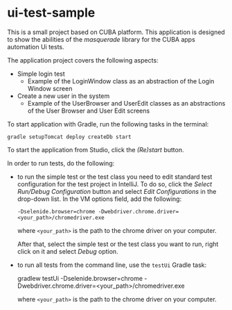 # ui-test-sample

This is a small project based on CUBA platform. This application is designed to show the abilities of the _masquerade_ library for the CUBA apps automation Ui tests.

The application project covers the following aspects:

- Simple login test
   - Example of the LoginWindow class as an abstraction of the Login Window screen
- Create a new user in the system
   - Example of the UserBrowser and UserEdit classes as an abstractions of the User Browser and User Edit screens

To start application with Gradle, run the following tasks in the terminal:

    gradle setupTomcat deploy createDb start

To start the application from Studio, click the *(Re)start* button.

In order to run tests, do the following:

- to run the simple test or the test class you need to edit standard
  test configuration for the test project in IntelliJ. To do so, click the
  *Select Run/Debug Configuration* button and select *Edit Configurations*  in the
  drop-down list. In the VM options field, add the following:

      -Dselenide.browser=chrome -Dwebdriver.chrome.driver=<your_path>/chromedriver.exe

  where `<your_path>` is the path to the chrome driver on your computer.

  After that, select the simple test or the test class you want to run, right
  click on it and select *Debug* option.

- to run all tests from the command line, use the `testUi` Gradle task:

    gradlew testUi -Dselenide.browser=chrome -Dwebdriver.chrome.driver=<your_path>/chromedriver.exe

   where `<your_path>` is the path to the chrome driver on your computer.